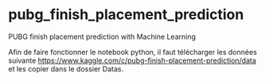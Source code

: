# pubg_finish_placement_prediction
PUBG finish placement prediction with Machine Learning

Afin de faire fonctionner le notebook python, il faut télécharger les données suivante https://www.kaggle.com/c/pubg-finish-placement-prediction/data et les copier dans le dossier Datas.
